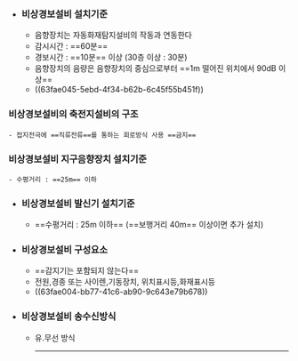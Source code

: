 - ### 비상경보설비 설치기준
	- 음향장치는 자동화재탐지설비의 작동과 연동한다
	- 감시시간 : ==60분==
	- 경보시간 : ==10분== 이상 (30층 이상 : 30분)
	- 음향장치의 음량은 음향장치의 중심으로부터 ==1m 떨어진 위치에서 90dB 이상==
	- ((63fae045-5ebd-4f34-b62b-6c45f55b451f))
### 비상경보설비의 축전지설비의 구조
	- 접지전극에 ==직류전류==를 통하는 회로방식 사용 ==금지==
### 비상경보설비 지구음향장치 설치기준
	- 수평거리 : ==25m== 이하
- ### 비상경보설비 발신기 설치기준
	- ==수평거리 : 25m 이하== (==보행거리 40m== 이상이면 추가 설치)
- ### 비상경보설비 구성요소
	- ==감지기는 포함되지 않는다==
	- 전원,경종 또는 사이렌,기동장치, 위치표시등,화재표시등
	- ((63fae004-bb77-41c6-ab90-9c643e79b678))
- ### 비상경보설비 송수신방식
	- 유.무선 방식
	  
	  
	  
	  
	  ---